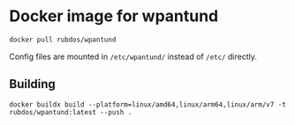 # Docker image for wpantund

```sh
docker pull rubdos/wpantund
```

Config files are mounted in `/etc/wpantund/` instead of `/etc/` directly.

## Building

```
docker buildx build --platform=linux/amd64,linux/arm64,linux/arm/v7 -t rubdos/wpantund:latest --push .
```
